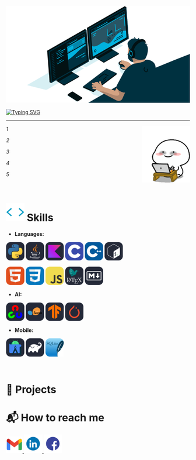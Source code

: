![MasterHead](images/Banner-crop.gif)

[![Typing SVG](https://readme-typing-svg.herokuapp.com?font=Fira+Code&weight=600&size=25&pause=1000&color=3DF75A&width=435&lines=Hi%2C+welcome+to+my+GitHub+%F0%9F%91%8B)](https://git.io/typing-svg)

---------------------

<img align="right" alt="TypingGif" src="images/Typing.gif" width="130" />
<p><em>
1

2

3

4

5

</em></p>


<br>


# <img src="images/Skill.gif" width="50"> Skills

- **Languages:**

<p>
  <img src="images/Python-Dark.svg" alt="Python" width="50" height="50">
  <img src="images/Java-Dark.svg" alt="Java" width="50" height="50">
  <img src="images/Kotlin-Dark.svg" alt="Kotlin" width="50" height="50">
  <img src="images/C.svg" alt="C" width="50" height="50">
  <img src="images/CPP.svg" alt="C++" width="50" height="50">
  <img src="images/Bash-Dark.svg" alt="Bash" width="50" height="50">
</p>
<p>
  <img src="images/HTML.svg" alt="HTML" width="50" height="50">
  <img src="images/CSS.svg" alt="CSS" width="50" height="50">
  <img src="images/JavaScript.svg" alt="JavaScript" width="50" height="50">
  <img src="images/LaTeX-Dark.svg" alt="Latex" width="50" height="50">
  <img src="images/Markdown-Dark.svg" alt="MarkDown" width="50" height="50">
</p>

- **AI:**

<p>
  <img src="images/OpenCV-Dark.svg" alt="Open-CV" width="50" height="50">
  <img src="images/ScikitLearn-Dark.svg" alt="Scikit-learn" width="50" height="50">
  <img src="images/TensorFlow-Dark.svg" alt="Tensorflow" width="50" height="50">
  <img src="images/PyTorch-Dark.svg" alt="PyTorch" width="50" height="50">
</p>

- **Mobile:**

<p>
  <img src="images/AndroidStudio-Dark.svg" alt="Android Studio" width="50" height="50">
  <img src="images/Gradle-Dark.svg" alt="Gradle" width="50" height="50">
  <img src="images/SQLite.svg" alt="SQLite" width="50" height="50">
</p>


<br>

# 🚀 Projects



# 📬 How to reach me

<p>
  <a href="mailto:chutrunganh04@gmail.com">
    <img height="45" alt="Gmail" src="images/gmail.png" />
  </a>
  <a href="https://www.linkedin.com/in/chu-trung-anh">
    <img height="50" alt="LinkedIn" src="images/LinkedIn.gif" />
  </a>
  <a href="https://www.facebook.com/profile.php?id=100045548761533">
    <img height="50" alt="Facebook" src="images/Facebook.gif" />
  </a>
</p>
